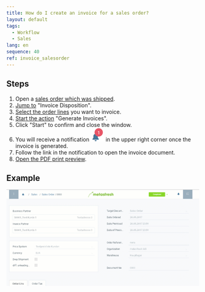 ```yaml
---
title: How do I create an invoice for a sales order?
layout: default
tags:
  - Workflow
  - Sales
lang: en
sequence: 40
ref: invoice_salesorder
---
```


## Steps
1. Open a [sales order which was shipped](Ship_SalesOrder).
1. [Jump to](JumptoviaSidebar) "Invoice Disposition".
1. [Select the order lines](RecordSelection) you want to invoice.
1. [Start the action](StartAction) "Generate Invoices".
1. Click "Start" to confirm and close the window.
1. You will receive a notification ![](assets/NotificationBell_WebUI.png) in the upper right corner once the invoice is generated.
1. Follow the link in the notification to open the invoice document.
1. [Open the PDF print preview](PrintPreview).

## Example
![](assets/salesorderinvoice.gif)
